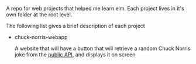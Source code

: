 A repo for web projects that helped me learn elm. Each project lives in it's own folder at the root level.

The following list gives a brief description of each project

- chuck-norris-webapp

  A website that will have a button that will retrieve a random Chuck Norris joke from the [public API](https://api.chucknorris.io/jokes/random), and displays it on screen
